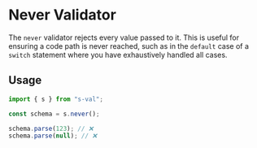 # Never Validator

The `never` validator rejects every value passed to it. This is useful for ensuring a code path is never reached, such as in the `default` case of a `switch` statement where you have exhaustively handled all cases.

## Usage

```typescript
import { s } from "s-val";

const schema = s.never();

schema.parse(123); // ❌
schema.parse(null); // ❌
```
